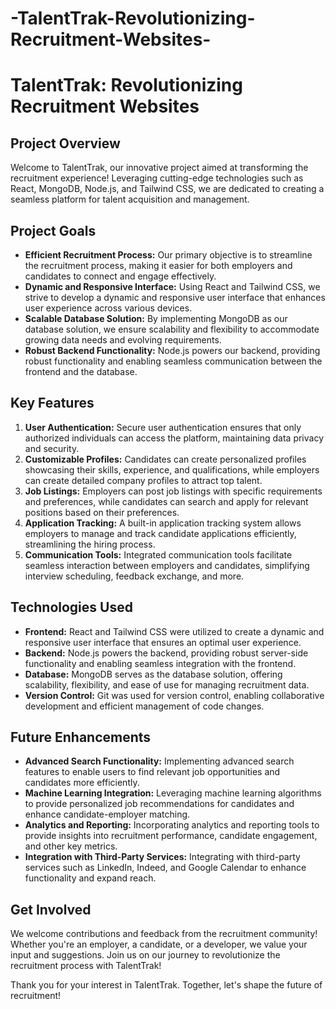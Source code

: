 # -TalentTrak-Revolutionizing-Recruitment-Websites-

# TalentTrak: Revolutionizing Recruitment Websites

## Project Overview
Welcome to TalentTrak, our innovative project aimed at transforming the recruitment experience! Leveraging cutting-edge technologies such as React, MongoDB, Node.js, and Tailwind CSS, we are dedicated to creating a seamless platform for talent acquisition and management.

## Project Goals
- **Efficient Recruitment Process:** Our primary objective is to streamline the recruitment process, making it easier for both employers and candidates to connect and engage effectively.
- **Dynamic and Responsive Interface:** Using React and Tailwind CSS, we strive to develop a dynamic and responsive user interface that enhances user experience across various devices.
- **Scalable Database Solution:** By implementing MongoDB as our database solution, we ensure scalability and flexibility to accommodate growing data needs and evolving requirements.
- **Robust Backend Functionality:** Node.js powers our backend, providing robust functionality and enabling seamless communication between the frontend and the database.

## Key Features
1. **User Authentication:** Secure user authentication ensures that only authorized individuals can access the platform, maintaining data privacy and security.
2. **Customizable Profiles:** Candidates can create personalized profiles showcasing their skills, experience, and qualifications, while employers can create detailed company profiles to attract top talent.
3. **Job Listings:** Employers can post job listings with specific requirements and preferences, while candidates can search and apply for relevant positions based on their preferences.
4. **Application Tracking:** A built-in application tracking system allows employers to manage and track candidate applications efficiently, streamlining the hiring process.
5. **Communication Tools:** Integrated communication tools facilitate seamless interaction between employers and candidates, simplifying interview scheduling, feedback exchange, and more.

## Technologies Used
- **Frontend:** React and Tailwind CSS were utilized to create a dynamic and responsive user interface that ensures an optimal user experience.
- **Backend:** Node.js powers the backend, providing robust server-side functionality and enabling seamless integration with the frontend.
- **Database:** MongoDB serves as the database solution, offering scalability, flexibility, and ease of use for managing recruitment data.
- **Version Control:** Git was used for version control, enabling collaborative development and efficient management of code changes.

## Future Enhancements
- **Advanced Search Functionality:** Implementing advanced search features to enable users to find relevant job opportunities and candidates more efficiently.
- **Machine Learning Integration:** Leveraging machine learning algorithms to provide personalized job recommendations for candidates and enhance candidate-employer matching.
- **Analytics and Reporting:** Incorporating analytics and reporting tools to provide insights into recruitment performance, candidate engagement, and other key metrics.
- **Integration with Third-Party Services:** Integrating with third-party services such as LinkedIn, Indeed, and Google Calendar to enhance functionality and expand reach.

## Get Involved
We welcome contributions and feedback from the recruitment community! Whether you're an employer, a candidate, or a developer, we value your input and suggestions. Join us on our journey to revolutionize the recruitment process with TalentTrak!

Thank you for your interest in TalentTrak. Together, let's shape the future of recruitment!
